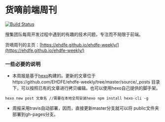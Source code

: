 # 货嘀前端周刊


[![Build Status](https://travis-ci.org/EHDFE/ehdfe-weekly.svg?branch=master)](https://travis-ci.org/EHDFE/ehdfe-weekly)


搜集团队每周开发过程中遇到的有趣的技术问题，专注而不局限于前端。
   
货嘀周刊的主页：[https://ehdfe.github.io/ehdfe-weekly/](https://ehdfe.github.io/ehdfe-weekly/)

### 一些必要的说明

* 本周报是基于[hexo](https://hexo.io/zh-cn/index.html)构建的。更新的文章位于https://github.com/EHDFE/ehdfe-weekly/tree/master/source/_posts  目录下，可以按照已有的文章进行拷贝编辑。也可以使用hexo自己提供的脚手架。
```
hexo new post 文章名 //需要在本地全局安装hexo npm install hexo-cli -g
```

* 周报采用travis自动部署，因而，直接更新master分支就可以将 public文件夹部署到gh-pages分支。
